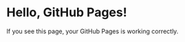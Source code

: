 <!DOCTYPE html>
<html lang="en">
<head>
<meta charset="UTF-8" />
<title>Test Page</title>
</head>
<body>
<h1>Hello, GitHub Pages!</h1>
<p>If you see this page, your GitHub Pages is working correctly.</p>
</body>
</html>
